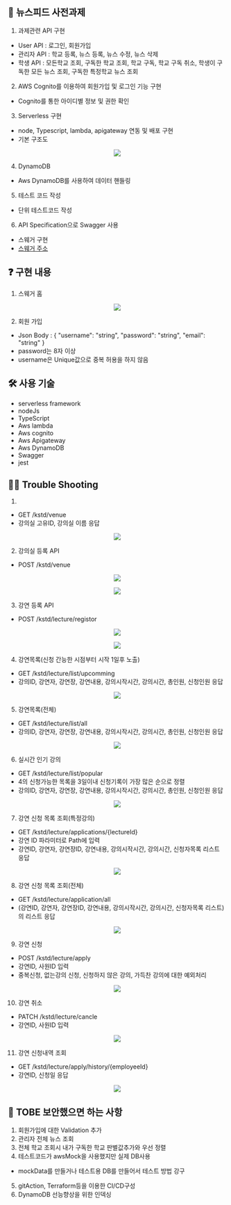 ## 🙌 뉴스피드 사전과제
 1. 과제관련 API 구현
- User API : 로그인, 회원가입
- 관리자 API : 학교 등록, 뉴스 등록, 뉴스 수정, 뉴스 삭제
- 학생 API : 모든학교 조회, 구독한 학교 조회, 학교 구독, 학교 구독 취소, 학생이 구독한 모든 뉴스 조회, 구독한 특정학교 뉴스 조회

2. AWS Cognito를 이용하여 회원가입 및 로그인 기능 구현
- Cognito를 통한 아이디별 정보 및 권한 확인

3. Serverless 구현
- node, Typescript, lambda, apigateway 연동 및 배포 구현
- 기본 구조도
<p align="center">
  <img src="https://github.com/Cho-woo-pil/kstd/assets/20333090/c14b6e58-5ac5-4659-a504-285e3d7a116a"></p>

4. DynamoDB
- Aws DynamoDB를 사용하여 데이터 핸들링

5. 테스트 코드 작성
- 단위 테스트코드 작성

6. API Specification으로 Swagger 사용
- 스웨거 구현
- [스웨거 주소](https://74skmq1mmk.execute-api.ap-northeast-2.amazonaws.com/swagger)
  
## ❓ 구현 내용   
1. 스웨거 홈
<p align="center">
  <img src="https://github.com/Cho-woo-pil/kstd/assets/20333090/83b95bb3-8de5-49ac-ac7a-41eed490fc6f"></p>

2. 회원 가입
- Json Body : {
  "username": "string",
  "password": "string",
  "email": "string"
}
- password는 8자 이상
- username은 Unique값으로 중복 허용을 하지 않음

## 🛠 사용 기술
- serverless framework
- nodeJs
- TypeScript
- Aws lambda
- Aws cognito
- Aws Apigateway
- Aws DynamoDB
- Swagger
- jest

## 🙋‍♀️ Trouble Shooting
1. 
- GET /kstd/venue
- 강의실 고유ID, 강의실 이름 응답
<p align="center">
  <img src="https://github.com/Cho-woo-pil/kstd/assets/20333090/f7d03ae3-dde2-4fa0-9976-5704abe91c0b"></p>
  
2. 강의실 등록 API
- POST /kstd/venue
<p align="center">
  <img src="https://github.com/Cho-woo-pil/kstd/assets/20333090/376a5e70-f1f7-4cfe-ad29-657ae153fdf2"></p>
<p align="center">
  <img src="https://github.com/Cho-woo-pil/kstd/assets/20333090/b38d2ba5-2043-42ba-9d9d-15c3bc00a47c"></p>  

3. 강연 등록 API
- POST /kstd/lecture/registor
<p align="center">
  <img src="https://github.com/Cho-woo-pil/kstd/assets/20333090/7528ef89-e1dc-4c71-83ba-6ac86a099438"></p>
<p align="center">
  <img src="https://github.com/Cho-woo-pil/kstd/assets/20333090/44516740-9327-4fa1-9266-d1f55d8e75f5"></p>  

4. 강연목록(신청 간능한 시점부터 시작 1일후 노출)
- GET /kstd/lecture/list/upcomming
- 강의ID, 강연자, 강연장, 강연내용, 강의시작시간, 강의시간, 총인원, 신청인원 응답
<p align="center">
  <img src="https://github.com/Cho-woo-pil/kstd/assets/20333090/2524765c-edcd-46b9-9bef-ecd2bb59f9ca"></p>

5. 강연목록(전체)
- GET /kstd/lecture/list/all
- 강의ID, 강연자, 강연장, 강연내용, 강의시작시간, 강의시간, 총인원, 신청인원 응답
<p align="center">
  <img src="https://github.com/Cho-woo-pil/kstd/assets/20333090/aac55c46-f913-44c7-8ab8-cbd7958ca1cb"></p>

6. 실시간 인기 강의
- GET /kstd/lecture/list/popular
- 4의 신청가능한 목록을 3일이내 신청기록이 가장 많은 순으로 정렬
- 강의ID, 강연자, 강연장, 강연내용, 강의시작시간, 강의시간, 총인원, 신청인원 응답
 <p align="center">
  <img src="https://github.com/Cho-woo-pil/kstd/assets/20333090/9372a9ec-0f6a-4da0-bd14-99ab6be7de1c"></p>

7. 강연 신청 목록 조회(특정강의)
- GET /kstd/lecture/applications/{lectureId}
- 강연 ID 파라미터로 Path에 입력
- 강연ID, 강연자, 강연장ID, 강연내용, 강의시작시간, 강의시간, 신청자목록 리스트 응답
 <p align="center">
  <img src="https://github.com/Cho-woo-pil/kstd/assets/20333090/354ed09b-ca88-435a-a48b-2b8f65c96766"></p>

8. 강연 신청 목록 조회(전체)
- GET /kstd/lecture/application/all
- (강연ID, 강연자, 강연장ID, 강연내용, 강의시작시간, 강의시간, 신청자목록 리스트) 의 리스트 응답
 <p align="center">
  <img src="https://github.com/Cho-woo-pil/kstd/assets/20333090/c6700f1e-7c2c-42ea-8bc3-a4f92f1d58c7"></p>

9. 강연 신청
- POST /kstd/lecture/apply
- 강연ID, 사원ID 입력
- 중복신청, 없는강의 신청, 신청하지 않은 강의, 가득찬 강의에 대한 예외처리
 <p align="center">
  <img src="https://github.com/Cho-woo-pil/kstd/assets/20333090/c769f767-fd6d-4037-ac97-1d6928b1bf87"></p>

10. 강연 취소
- PATCH /kstd/lecture/cancle
- 강연ID, 사원ID 입력
 <p align="center">
  <img src="https://github.com/Cho-woo-pil/kstd/assets/20333090/3e5a160b-8eb1-4771-adf6-2f749b49cdb7"></p>

11. 강연 신청내역 조회
- GET /kstd/lecture/apply/history/{employeeId}
- 강연ID, 신청일 응답
 <p align="center">
  <img src="https://github.com/Cho-woo-pil/kstd/assets/20333090/9e8ebcec-8ee4-4040-99d5-1f72c5d573f4"></p>


## 🚗 TOBE 보안했으면 하는 사항
1. 회원가입에 대한 Validation 추가
2. 관리자 전체 뉴스 조회
3. 전체 학교 조회시 내가 구독한 학교 판별값추가와 우선 정렬
4. 테스트코드가 awsMock을 사용했지만 실제 DB사용
 - mockData를 만들거나 테스트용 DB를 만들어서 테스트 방법 강구
5. gitAction, Terraform등을 이용한 CI/CD구성
6. DynamoDB 선능향상을 위한 인덱싱
